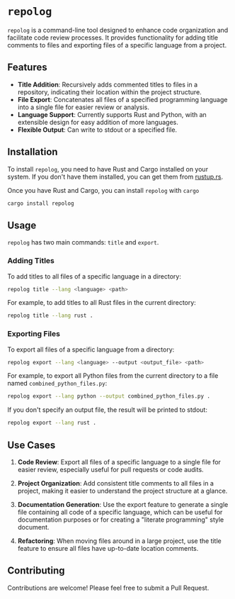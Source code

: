 # `repolog`

`repolog` is a command-line tool designed to enhance code organization and facilitate code review processes. It provides functionality for adding title comments to files and exporting files of a specific language from a project.

## Features

- **Title Addition**: Recursively adds commented titles to files in a repository, indicating their location within the project structure.
- **File Export**: Concatenates all files of a specified programming language into a single file for easier review or analysis.
- **Language Support**: Currently supports Rust and Python, with an extensible design for easy addition of more languages.
- **Flexible Output**: Can write to stdout or a specified file.

## Installation

To install `repolog`, you need to have Rust and Cargo installed on your system. If you don't have them installed, you can get them from [rustup.rs](https://rustup.rs/).

Once you have Rust and Cargo, you can install `repolog` with `cargo`

```bash
cargo install repolog
```

## Usage

`repolog` has two main commands: `title` and `export`.

### Adding Titles

To add titles to all files of a specific language in a directory:

```bash
repolog title --lang <language> <path>
```

For example, to add titles to all Rust files in the current directory:

```bash
repolog title --lang rust .
```

### Exporting Files

To export all files of a specific language from a directory:

```bash
repolog export --lang <language> --output <output_file> <path>
```

For example, to export all Python files from the current directory to a file named `combined_python_files.py`:

```bash
repolog export --lang python --output combined_python_files.py .
```

If you don't specify an output file, the result will be printed to stdout:

```bash
repolog export --lang rust .
```

## Use Cases

1. **Code Review**: Export all files of a specific language to a single file for easier review, especially useful for pull requests or code audits.

2. **Project Organization**: Add consistent title comments to all files in a project, making it easier to understand the project structure at a glance.

3. **Documentation Generation**: Use the export feature to generate a single file containing all code of a specific language, which can be useful for documentation purposes or for creating a "literate programming" style document.

4. **Refactoring**: When moving files around in a large project, use the title feature to ensure all files have up-to-date location comments.

## Contributing

Contributions are welcome! Please feel free to submit a Pull Request.
